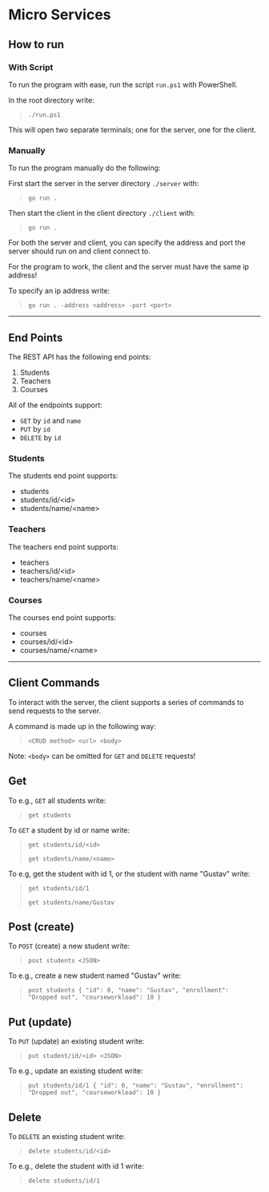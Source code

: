 # Micro Services

## How to run

### With Script

To run the program with ease, run the script ``run.ps1`` with PowerShell.

In the root directory write:

> ``./run.ps1``

This will open two separate terminals; one for the server, one for the client.

### Manually

To run the program manually do the following:

First start the server in the server directory ``./server`` with:

> ``go run .``

Then start the client in the client directory ``./client`` with:

> ``go run .``

For both the server and client, you can specify the address and port the server should run on and client connect to.

For the program to work, the client and the server must have the same ip address!

To specify an ip address write:

> ``go run . -address <address> -port <port>``

---

## End Points

The REST API has the following end points:

1. Students
2. Teachers
3. Courses

All of the endpoints support:

* ``GET`` by ``id`` and ``name``
* ``PUT`` by ``id``
* ``DELETE`` by ``id``

### Students

The students end point supports:

* students
* students/id/\<id\>
* students/name/\<name\>

### Teachers

The teachers end point supports:

* teachers
* teachers/id/\<id\>
* teachers/name/\<name\>

### Courses

The courses end point supports:

* courses
* courses/id/\<id\>
* courses/name/\<name\>

---

## Client Commands

To interact with the server, the client supports a series of commands to send requests to the server.

A command is made up in the following way:

> ``<CRUD method> <url> <body>``

Note: ``<body>`` can be omitted for ``GET`` and ``DELETE`` requests!

## Get

To e.g., ``GET`` all students write:

> ``get students``

To ``GET`` a student by id or name write:

> ``get students/id/<id>``
>
> ``get students/name/<name>``

To e.g, get the student with id 1, or the student with name "Gustav" write:

> ``get students/id/1``
>
> ``get students/name/Gustav``

## Post (create)

To ``POST`` (create) a new student write:

> ``post students <JSON>``

To e.g., create a new student named "Gustav" write:

> ``post students { "id": 0, "name": "Gustav", "enrollment": "Dropped out", "courseworkload": 10 }``

## Put (update)

To ``PUT`` (update) an existing student write:

> ``put student/id/<id> <JSON>``

To e.g., update an existing student write:

> ``put students/id/1 { "id": 0, "name": "Gustav", "enrollment": "Dropped out", "courseworkload": 10 }``

## Delete

To ``DELETE`` an existing student write:

> ``delete students/id/<id>``

To e.g., delete the student with id 1 write:

> ``delete students/id/1``
